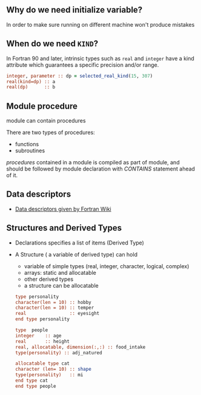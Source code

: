 ## Why do we need initialize variable?
In order to make sure running on different machine won't produce mistakes
## When do we need `KIND`?
In Fortran 90 and later, intrinsic types such as `real` and `integer` have a
kind attribute which guarantees a specific precision and/or range.
```fortran
integer, parameter :: dp = selected_real_kind(15, 307)
real(kind=dp) :: a
real(dp)      :: b
```
## Module procedure
module can contain procedures

There are two types of procedures:
* functions
* subroutines

*procedures* contained in a module is compiled as part of module, and should be followed by module declaration with *CONTAINS* statement ahead of it.
## Data descriptors
* [Data descriptors given by Fortran Wiki](http://fortranwiki.org/fortran/show/Edit+descriptors)

## Structures and Derived Types
* Declarations specifies a list of items (Derived Type)
* A Structure ( a variable of derived type) can hold
  * variable of simple types (real, integer, character, logical, complex)
  * arrays: static and allocatable
  * other derived types
  * a structure can be allocatable

  ```f90
  type personality
  character(len = 10) :: hobby
  character(len = 10) :: temper
  real                :: eyesight
  end type personality

  type  people
  integer    :: age
  real       :: height
  real, allocatable, dimension(:,:) :: food_intake
  type(personality) :: adj_natured

  allocatable type cat
  character (len= 10) :: shape
  type(personality)   :: mi
  end type cat
  end type people
  ```
